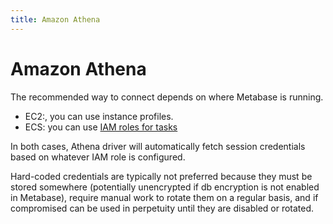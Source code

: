 ```yaml
---
title: Amazon Athena
---
```


# Amazon Athena

The recommended way to connect depends on where Metabase is running. 

- EC2:, you can use instance profiles.
- ECS: you can use [IAM roles for tasks](https://docs.aws.amazon.com/AmazonECS/latest/developerguide/task-iam-roles.html)

In both cases, Athena driver will automatically fetch session credentials based on whatever IAM role is configured.

Hard-coded credentials are typically not preferred because they must be stored somewhere (potentially unencrypted if db encryption is not enabled in Metabase), require manual work to rotate them on a regular basis, and if compromised can be used in perpetuity until they are disabled or rotated.
